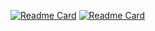 [![Readme Card](https://github-readme-stats.vercel.app/api/pin/?username=Nayemhasan&repo=Disable_Zram&theme=dark)](https://github.com/Nayemhasan/Disable_Zram)
[![Readme Card](https://github-readme-stats.vercel.app/api/pin/?username=Nayemhasan&repo=Disable_Zram&theme=dracula)](https://github.com/Nayemhasan/Disable_Zram)

